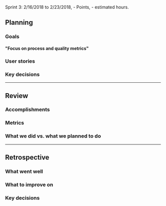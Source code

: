 Sprint 3: 2/16/2018 to 2/23/2018, - Points, - estimated hours.

## Planning

### Goals
#### "Focus on process and quality metrics"

### User stories

### Key decisions

***

## Review

### Accomplishments

### Metrics

### What we did vs. what we planned to do

***

## Retrospective

### What went well

### What to improve on

### Key decisions
